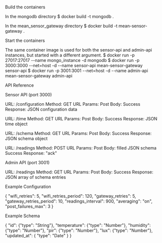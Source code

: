 

Build the containers

In the mongodb directory
$ docker build -t mongodb .

In the mean_sensor_gateway directory
$ docker build -t mean-sensor-gateway .

Start the containers

The same container image is used for both the sensor-api and admin-api instances, but started with a different argument.
$ docker run -p 27017:27017 --name mongo_instance -d mongodb
$ docker run -p 3000:3000 --net=host -d --name sensor-api mean-sensor-gateway sensor-api
$ docker run -p 3001:3001 --net=host -d --name admin-api mean-sensor-gateway admin-api

API Reference

Sensor API (port 3000)

URL: /configuration
Method: GET
URL Params:
Post Body:
Success Response: JSON configuration data

URL: /time
Method: GET
URL Params:
Post Body:
Success Response: JSON time object

URL: /schema
Method: GET
URL Params:
Post Body:
Success Response: JSON schema object

URL: /readings
Method: POST
URL Params:
Post Body: filled JSON schema
Success Response: "ack"

Admin API (port 3001)

URL: /readings
Method: GET
URL Params:
Post Body: 
Success Response: JSON array of schema entries

 
Example Configuration

{
   "wifi_retries": 5,
   "wifi_retries_period": 120,
   "gateway_retries": 5,
   "gateway_retries_period": 10,
   "readings_interval": 900,
   "averaging": "on",
   "post_failures_max": 3
}

Example Schema

{
  "id": {"type": "String"},
  "temperature": {"type": "Number"},
  "humidity": {"type": "Number"},
  "pir": {"type": "Number"},
  "lux": {"type": "Number"},
  "updated_at": { "type": "Date" }
}

